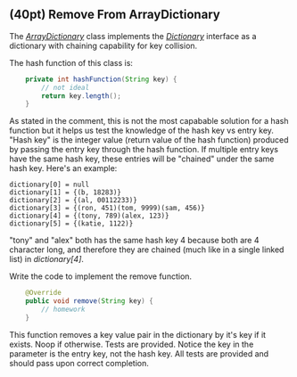 ## (40pt) Remove From ArrayDictionary

The [*ArrayDictionary*](https://github.com/pdgetrf/CSS143B-2020Fall-homework6/blob/master/src/main/java/Problem1/ArrayDictionary.java) class implements the [*Dictionary*](https://github.com/pdgetrf/CSS143B-2020Fall-homework6/blob/master/src/main/java/Problem1/Dictionary.java) interface as a dictionary with chaining capability for key collision. 

The hash function of this class is:

```java
    private int hashFunction(String key) {
        // not ideal
        return key.length();
    }
```

As stated in the comment, this is not the most capabable solution for a hash function but it helps us test the knowledge of the hash key vs entry key. "Hash key" is the integer value (return value of the hash function) produced by passing the entry key through the hash function. If multiple entry keys have the same hash key, these entries will be "chained" under the same hash key. Here's an example:

```
dictionary[0] = null
dictionary[1] = {(b, 18283)}
dictionary[2] = {(al, 00112233)}
dictionary[3] = {(ron, 451)(tom, 9999)(sam, 456)}
dictionary[4] = {(tony, 789)(alex, 123)}
dictionary[5] = {(katie, 1122)}
```

"tony" and "alex" both has the same hash key 4 because both are 4 character long, and therefore they are chained (much like in a single linked list) in *dictionary[4]*.

Write the code to implement the remove function.

```java
    @Override
    public void remove(String key) {
        // homework
    }
```

This function removes a key value pair in the dictionary by it's key if it exists. Noop if otherwise. Tests are provided. Notice the key in the parameter is the entry key, not the hash key. All tests are provided and should pass upon correct completion. 

